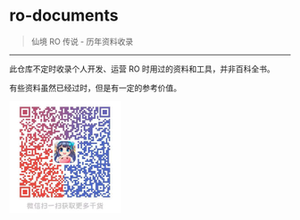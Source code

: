 # ro-documents

> 仙境 RO 传说 - 历年资料收录

------

此仓库不定时收录个人开发、运营 RO 时用过的资料和工具，并非百科全书。

有些资料虽然已经过时，但是有一定的参考价值。

<img src="./docs/imgs/wechat.jpg" width="200px"/>
